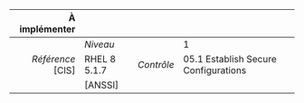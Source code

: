 
|           À implémenter    |    |    |    |
|----------------:|:---|---:|:---|
|                 |*Niveau*|| 1 |
|*Référence* [CIS]| RHEL 8 5.1.7 |*Contrôle*| 05.1 Establish Secure Configurations |
|                 |[ANSSI] ||  |

